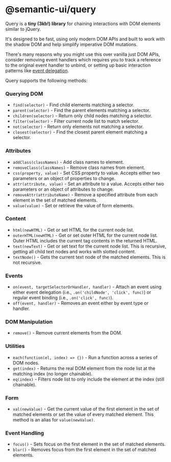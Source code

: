 # @semantic-ui/query

Query is a **tiny (3kb!) library** for chaining interactions with DOM elements similar to jQuery.

It's designed to be fast, using only modern DOM APIs and built to work with the shadow DOM and help simplify imperative DOM mutations.

There's many reasons why you might use this over vanilla just DOM APIs, consider removing event handlers which requires you to track a reference to the original event handler to unbind, or setting up basic interaction patterns like [event delegation](https://learn.jquery.com/events/event-delegation/).

Query supports the following methods:

### Querying DOM
* `find(selector)` - Find child elements matching a selector.
* `parent(selector)` - Find the parent elements matching a selector.
* `children(selector)` - Return only child nodes matching a selector.
* `filter(selector)` - Filter current node list to match selector.
* `not(selector)` - Return only elements not matching a selector.
* `closest(selector)` - Find the closest parent element matching a selector.

### Attributes
* `addClass(classNames)` - Add class names to element.
* `removeClass(classNames)` - Remove class names from element.
* `css(property, value)` - Set CSS property to value. Accepts either two parameters or an object of properties to change.
* `attr(attribute, value)` - Set an attribute to a value. Accepts either two parameters or an object of attributes to change.
* `removeAttr(attributeName)` - Remove a specified attribute from each element in the set of matched elements.
* `value(value)` - Set or retrieve the value of form elements.

### Content
* `html(newHTML)` - Get or set HTML for the current node list.
* `outerHTML(newHTML)` - Get or set outer HTML for the current node list. Outer HTML includes the current tag contents in the returned HTML.
* `text(newText)` - Get or set text for the current node list. This is recursive, getting all child text nodes and works with slotted content.
* `textNode()` - Gets the current text node of the matched elements. This is not recursive.

### Events
* `on(event, targetSelectorOrHandler, handler)` - Attach an event using either event delegation (i.e., `.on('childNode', 'click', func)`) or regular event binding (i.e., `.on('click', func)`).
* `off(event, handler)` - Removes an event either by event type or handler.

### DOM Manipulation
* `remove()` - Remove current elements from the DOM.

### Utilities
* `each(function(el, index) => {})` - Run a function across a series of DOM nodes.
* `get(index)` - Returns the real DOM element from the node list at the matching index (no longer chainable).
* `eq(index)` - Filters node list to only include the element at the index (still chainable).

### Form
* `val(newValue)` - Get the current value of the first element in the set of matched elements or set the value of every matched element. This method is an alias for `value(newValue)`.

### Event Handling
* `focus()` - Sets focus on the first element in the set of matched elements.
* `blur()` - Removes focus from the first element in the set of matched elements.

